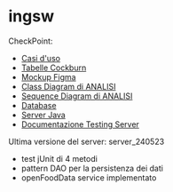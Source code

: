 # ingsw
CheckPoint:
  -  [Casi d'uso](https://github.com/speacock17/ingsw/tree/main/USE%20CASE)
  -  [Tabelle Cockburn](https://github.com/speacock17/ingsw/tree/main/CockBurn)
  -  [Mockup Figma](https://github.com/speacock17/ingsw/blob/main/Figma%20Progetto.zip)
  -  [Class Diagram di ANALISI](https://github.com/speacock17/ingsw/tree/main/CLASS_DIAGRAM)
  -  [Sequence Diagram di ANALISI](https://github.com/speacock17/ingsw/tree/main/CockBurn)
  -  [Database](https://github.com/speacock17/ingsw/blob/main/IngswDB.txt)
  -  [Server Java](https://github.com/speacock17/ingsw/blob/main/server_240523.zip)
  -  [Documentazione Testing Server](https://github.com/speacock17/ingsw/blob/main/Documentazione_strategie_test.txt)

Ultima versione del server:   server_240523
  - test jUnit di 4 metodi
  - pattern DAO per la persistenza dei dati
  - openFoodData service implementato


